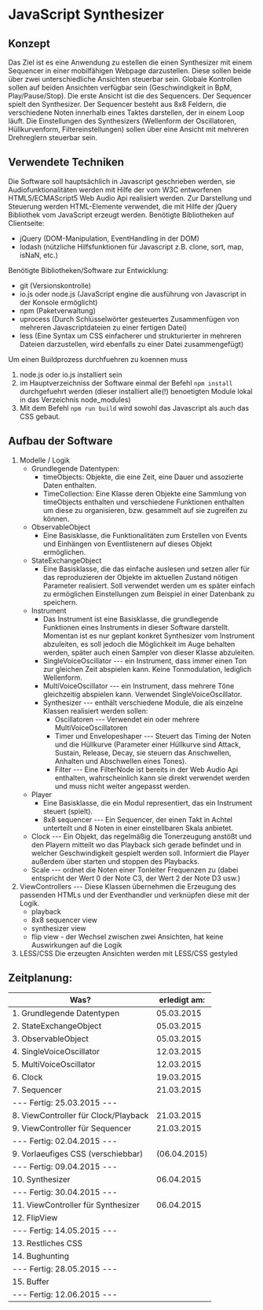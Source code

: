 JavaScript Synthesizer
======================

Konzept
-------

Das Ziel ist es eine Anwendung zu estellen die einen Synthesizer mit einem Sequencer in einer mobilfähigen Webpage darzustellen.
Diese sollen beide über zwei unterschiedliche Ansichten steuerbar sein. Globale Kontrollen sollen auf beiden Ansichten verfügbar sein (Geschwindigkeit in BpM, Play/Pause/Stop). 
Die erste Ansicht ist die des Sequencers. Der Sequencer spielt den Synthesizer. Der Sequencer besteht aus 8x8 Feldern, die verschiedene Noten innerhalb eines Taktes darstellen, der in einem Loop läuft.
Die Einstellungen des Synthesizers (Wellenform der Oscillatoren, Hüllkurvenform, Filtereinstellungen) sollen über eine Ansicht mit mehreren Drehreglern steuerbar sein.


Verwendete Techniken
--------------------

Die Software soll hauptsächlich in Javascript geschrieben werden, sie Audiofunktionalitäten werden mit Hilfe der vom W3C entworfenen HTML5/ECMAScript5 Web Audio Api realisiert werden. Zur Darstellung und Steuerung werden HTML-Elemente verwendet, die mit Hilfe der jQuery Bibliothek vom JavaScript erzeugt werden.
Benötigte Bibliotheken auf Clientseite:
- jQuery (DOM-Manipulation, EventHandling in der DOM)
- lodash (nützliche Hilfsfunktionen für Javascript z.B. clone, sort, map, isNaN, etc.)

Benötigte Bibliotheken/Software zur Entwicklung:
- git (Versionskontrolle)
- io.js oder node.js (JavaScript engine die ausführung von Javascript in der Konsole ermöglicht)
- npm (Paketverwaltung)
- uprocess (Durch Schlüsselwörter gesteuertes Zusammenfügen von mehreren Javascriptdateien zu einer fertigen Datei)
- less (Eine Syntax um CSS einfacherer und strukturierter in mehreren Dateien darzustellen, wird ebenfalls zu einer Datei zusammengefügt)

Um einen Buildprozess durchfuehren zu koennen muss
1. node.js oder io.js installiert sein 
2. im Hauptverzeichniss der Software einmal der Befehl ``npm install`` durchgefuehrt werden (dieser installiert alle(!) benoetigten Module lokal in das Verzeichnis node_modules) 
3. Mit dem Befehl ``npm run build`` wird sowohl das Javascript als auch das CSS gebaut.


Aufbau der Software
-------------------

1. Modelle / Logik
	- Grundlegende Datentypen:
		- timeObjects: Objekte, die eine Zeit, eine Dauer und assozierte Daten enthalten.
		- TimeCollection: Eine Klasse deren Objekte eine Sammlung von timeObjects enthalten und verschiedene Funktionen enthalten um diese zu organisieren, bzw. gesammelt auf sie zugreifen zu können.
	- ObservableObject
		- Eine Basisklasse, die Funktionalitäten zum Erstellen von Events und Einhängen von Eventlistenern auf dieses Objekt ermöglichen.
	- StateExchangeObject
		- Eine Basisklasse, die das einfache auslesen und setzen aller für das reproduzieren der Objekte im aktuellen Zustand nötigen Parameter realisiert. Soll verwendet werden um es später einfach zu ermöglichen Einstellungen zum Beispiel in einer Datenbank zu speichern.
	- Instrument
		- Das Instrument ist eine Basisklasse, die grundlegende Funktionen eines Instruments in dieser Software darstellt. Momentan ist es nur geplant konkret Synthesizer vom Instrument abzuleiten, es soll jedoch die Möglichkeit im Auge behalten werden, später auch einen Sampler von dieser Klasse abzuleiten.
		- SingleVoiceOscillator --- ein Instrument, dass immer einen Ton zur gleichen Zeit abspielen kann. Keine Tonmodulation, lediglich Wellenform.
		- MultiVoiceOscillator --- ein Instrument, dass mehrere Töne gleichzeitig abspielen kann. Verwendet SingleVoiceOscillator.
		- Synthesizer --- enthält verschiedene Module, die als einzelne Klassen realisiert werden sollen:
			- Oscillatoren --- Verwendet ein oder mehrere MultiVoiceOscillatoren
			- Timer und Envelopeshaper --- Steuert das Timing der Noten und die Hüllkurve (Parameter einer Hüllkurve sind Attack, Sustain, Release, Decay, sie steuern das Anschwellen, Anhalten und Abschwellen eines Tones).
			- Filter --- Eine FilterNode ist bereits in der Web Audio Api enthalten, wahrscheinlich kann sie direkt verwendet werden und muss nicht weiter angepasst werden.
	- Player
	    - Eine Basisklasse, die ein Modul representiert, das ein Instrument steuert (spielt).
		- 8x8 sequencer ---	Ein Sequencer, der einen Takt in Achtel unterteilt und 8 Noten in einer einstellbaren Skala anbietet.
	- Clock --- Ein Objekt, das regelmäßig die Tonerzeugung anstößt und den Playern mitteilt wo das Playback sich gerade befindet und in welcher Geschwindigkeit gespielt werden soll. Informiert die Player außerdem über starten und stoppen des Playbacks.
	- Scale --- ordnet die Noten einer Tonleiter Frequenzen zu (dabei entspricht der Wert 0 der Note C3, der Wert 2 der Note D3 usw.)
2. ViewControllers --- Diese Klassen übernehmen die Erzeugung des passenden HTMLs und der Eventhandler und verknüpfen diese mit der Logik.
	- playback
	- 8x8 sequencer view
	- synthesizer view
	- flip view - der Wechsel zwischen zwei Ansichten, hat keine Auswirkungen auf die Logik
4. LESS/CSS
	Die erzeugten Ansichten werden mit LESS/CSS gestyled


Zeitplanung:
------------
| Was? 														| erledigt am: 	|
|-----------------------------------------------------------|---------------|
|1. Grundlegende Datentypen									| 05.03.2015	|
|2. StateExchangeObject										| 05.03.2015	|
|3. ObservableObject										| 05.03.2015	|
|4. SingleVoiceOscillator									| 12.03.2015	|
|5. MultiVoiceOscillator									| 12.03.2015	|
|6. Clock													| 19.03.2015	|
|7. Sequencer												| 21.03.2015	|
| --- Fertig: 25.03.2015 ---							    |				|
|8. ViewController für Clock/Playback 						| 21.03.2015	|
|9. ViewController für  Sequencer							| 21.03.2015	|
|--- Fertig: 02.04.2015 ---									|				|
|9. Vorlaeufiges CSS (verschiebbar)							| (06.04.2015)	| 
|--- Fertig: 09.04.2015 ---									|				|
|10. Synthesizer											| 06.04.2015	| -> Die wichtigsten Parts sind fertig.
|--- Fertig: 30.04.2015 ---									|				|
|11. ViewController für Synthesizer							| 06.04.2015	|
|12. FlipView												|				|
|--- Fertig: 14.05.2015 ---									|				|
|13. Restliches CSS											|				|
|14. Bughunting												|				|
|--- Fertig: 28.05.2015 ---									|				|
|15. Buffer													|				|
|--- Fertig: 12.06.2015 ---									|				|
